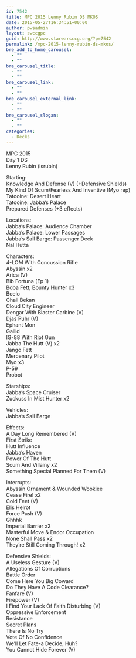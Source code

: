 ```yaml
---
id: 7542
title: MPC 2015 Lenny Rubin DS MKOS
date: 2015-05-27T16:34:51+00:00
author: pwsadmin
layout: swccgpc
guid: http://www.starwarsccg.org/?p=7542
permalink: /mpc-2015-lenny-rubin-ds-mkos/
bre_add_to_home_carousel:
  - ""
  - ""
bre_carousel_title:
  - ""
  - ""
bre_carousel_link:
  - ""
  - ""
bre_carousel_external_link:
  - ""
  - ""
bre_carousel_slogan:
  - ""
  - ""
categories:
  - Decks
---
```

MPC 2015  
Day 1 DS  
Lenny Rubin (lsrubin)

Starting:  
Knowledge And Defense (V) (+Defensive Shields)  
My Kind Of Scum/Fearless And Inventive (Myo rep)  
Tatooine: Desert Heart  
Tatooine: Jabba&#8217;s Palace  
Prepared Defenses (+3 effects)

Locations:  
Jabba&#8217;s Palace: Audience Chamber  
Jabba&#8217;s Palace: Lower Passages  
Jabba&#8217;s Sail Barge: Passenger Deck  
Nal Hutta

Characters:  
4-LOM With Concussion Rifle  
Abyssin x2  
Arica (V)  
Bib Fortuna (Ep 1)  
Boba Fett, Bounty Hunter x3  
Boelo  
Chall Bekan  
Cloud City Engineer  
Dengar With Blaster Carbine (V)  
Djas Puhr (V)  
Ephant Mon  
Gailid  
IG-88 With Riot Gun  
Jabba The Hutt (V) x2  
Jango Fett  
Mercenary Pilot  
Myo x3  
P-59  
Probot

Starships:  
Jabba&#8217;s Space Cruiser  
Zuckuss In Mist Hunter x2

Vehicles:  
Jabba&#8217;s Sail Barge

Effects:  
A Day Long Remembered (V)  
First Strike  
Hutt Influence  
Jabba&#8217;s Haven  
Power Of The Hutt  
Scum And Villainy x2  
Something Special Planned For Them (V)

Interrupts:  
Abyssin Ornament & Wounded Wookiee  
Cease Fire! x2  
Cold Feet (V)  
Elis Helrot  
Force Push (V)  
Ghhhk  
Imperial Barrier x2  
Masterful Move & Endor Occupation  
None Shall Pass x2  
They&#8217;re Still Coming Through! x2

Defensive Shields:  
A Useless Gesture (V)  
Allegations Of Corruptions  
Battle Order  
Come Here You Big Coward  
Do They Have A Code Clearance?  
Fanfare (V)  
Firepower (V)  
I Find Your Lack Of Faith Disturbing (V)  
Oppressive Enforcement  
Resistance  
Secret Plans  
There Is No Try  
Vote Of No Confidence  
We&#8217;ll Let Fate-a Decide, Huh?  
You Cannot Hide Forever (V)